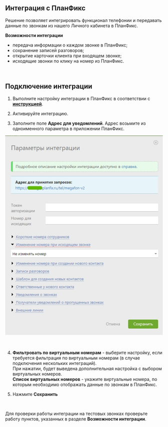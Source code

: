 ## Интеграция с ПланФикс  <br />

Решение позволяет интегрировать функционал телефонии и  передавать данные по звонкам из нашего Личного кабинета в ПланФикс.   <br />

**Возможности интеграции**  <br />
- передача информации о каждом звонке в ПланФикс;  
- сохранение записей разговоров;  
- открытие карточки клиента при входящем звонке;  
- исходящие звонки по клику на номер из ПланФикс. <br />
<br />

## Подключение интеграции  <br />

1. Выполните настройку интеграции в ПланФикс в соответствии с  **[инструкцией](https://planfix.com/ru/help/%D0%98%D0%BD%D1%82%D0%B5%D0%B3%D1%80%D0%B0%D1%86%D0%B8%D1%8F_%D1%81_%D0%9C%D0%B5%D0%B3%D0%B0%D1%84%D0%BE%D0%BD_2.0)**. <br />


2. Активируйте интеграцию.  <br />
3. Заполните поле **Адрес для уведомлений**. Адрес возьмите из одноименного параметра в приложении ПланФикс. <br />

![image](planfix.jpg)

<br />

4. **Фильтровать по виртуальным номерам** - выберите настройку, если требуется фильтрация по виртуальным номерам (в случае подключения нескольких интеграций). <br />
При нажатии, будет выведена дополнительная настройка с выбором виртуальных номеров. <br />
**Список виртуальных номеров** - укажите виртуальные номера, по которым необходимо отображать данные по звонкам в ПланФикс. <br />

5. Нажмите **Сохранить** <br />
<br />

Для проверки работы интеграции на тестовых звонках проверьте работу пунктов, указанных в разделе **Возможности интеграции**.  

